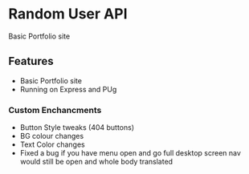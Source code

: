 # Random User API
Basic Portfolio site

## Features
- Basic Portfolio site
- Running on Express and PUg 

### Custom Enchancments 
- Button Style tweaks (404 buttons)
- BG colour changes
- Text Color changes
- Fixed a bug if you have menu open and go full desktop screen nav would still be open and whole body translated